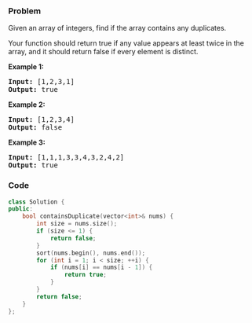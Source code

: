 ### Problem
<p>Given an array of integers, find if the array contains any duplicates.</p>

<p>Your function should return true if any value appears at least twice in the array, and it should return false if every element is distinct.</p>

<p><strong>Example 1:</strong></p>

<pre>
<strong>Input:</strong> [1,2,3,1]
<strong>Output:</strong> true</pre>

<p><strong>Example 2:</strong></p>

<pre>
<strong>Input: </strong>[1,2,3,4]
<strong>Output:</strong> false</pre>

<p><strong>Example 3:</strong></p>

<pre>
<strong>Input: </strong>[1,1,1,3,3,4,3,2,4,2]
<strong>Output:</strong> true</pre>


### Code
```cpp
class Solution {
public:
    bool containsDuplicate(vector<int>& nums) {
        int size = nums.size();
        if (size <= 1) {
            return false;
        }
        sort(nums.begin(), nums.end());
        for (int i = 1; i < size; ++i) {
            if (nums[i] == nums[i - 1]) {
                return true;
            }
        }
        return false;
    }
};
```
